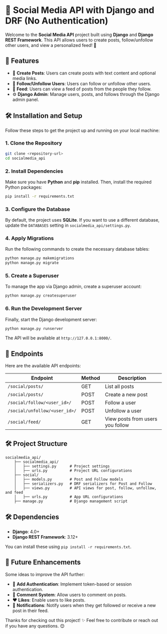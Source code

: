 # 📱 Social Media API with Django and DRF (No Authentication)

Welcome to the **Social Media API** project built using **Django** and **Django REST Framework**. This API allows users to create posts, follow/unfollow other users, and view a personalized feed! 🚀

## 🎯 Features

- 📝 **Create Posts**: Users can create posts with text content and optional media links.
- 👥 **Follow/Unfollow Users**: Users can follow or unfollow other users.
- 📰 **Feed**: Users can view a feed of posts from the people they follow.
- ⚙️ **Django Admin**: Manage users, posts, and follows through the Django admin panel.

## 🛠️ Installation and Setup

Follow these steps to get the project up and running on your local machine:

### 1. Clone the Repository

```bash
git clone <repository-url>
cd socialmedia_api
```

### 2. Install Dependencies

Make sure you have **Python** and **pip** installed. Then, install the required Python packages:

```bash
pip install -r requirements.txt
```

### 3. Configure the Database

By default, the project uses **SQLite**. If you want to use a different database, update the `DATABASES` setting in `socialmedia_api/settings.py`.

### 4. Apply Migrations

Run the following commands to create the necessary database tables:

```bash
python manage.py makemigrations
python manage.py migrate
```

### 5. Create a Superuser

To manage the app via Django admin, create a superuser account:

```bash
python manage.py createsuperuser
```

### 6. Run the Development Server

Finally, start the Django development server:

```bash
python manage.py runserver
```

The API will be available at `http://127.0.0.1:8000/`.

## 🚪 Endpoints

Here are the available API endpoints:

| Endpoint                      | Method | Description                      |
| ----------------------------- | ------ | -------------------------------- |
| `/social/posts/`              | GET    | List all posts                   |
| `/social/posts/`              | POST   | Create a new post                |
| `/social/follow/<user_id>/`   | POST   | Follow a user                    |
| `/social/unfollow/<user_id>/` | POST   | Unfollow a user                  |
| `/social/feed/`               | GET    | View posts from users you follow |

## 🛠️ Project Structure

```
socialmedia_api/
    ├── socialmedia_api/
    │   ├── settings.py      # Project settings
    │   ├── urls.py          # Project URL configurations
    ├── social/
    │   ├── models.py        # Post and Follow models
    │   ├── serializers.py   # DRF serializers for Post and Follow
    │   ├── views.py         # API views for post, follow, unfollow, and feed
    │   ├── urls.py          # App URL configurations
    ├── manage.py            # Django management script
```

## 🛠️ Dependencies

- **Django**: 4.0+
- **Django REST Framework**: 3.12+

You can install these using `pip install -r requirements.txt`.

## 🚀 Future Enhancements

Some ideas to improve the API further:

- 🔑 **Add Authentication**: Implement token-based or session authentication.
- 💬 **Comment System**: Allow users to comment on posts.
- ❤️ **Likes**: Enable users to like posts.
- 🔔 **Notifications**: Notify users when they get followed or receive a new post in their feed.

Thanks for checking out this project! ✨ Feel free to contribute or reach out if you have any questions. 😊
